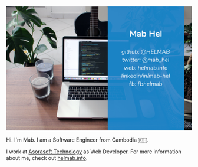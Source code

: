 ![header](./assets/img/header.jpg)

Hi. I'm Mab. I am a Software Engineer from Cambodia 🇰🇭.

I work at [Asorasoft Technology](http://asorasoft.com) as Web Developer. For more information about me, check out [helmab.info](https://helmab.info).

